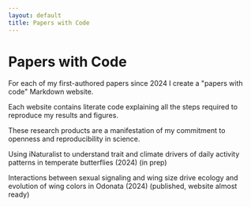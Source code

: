 ```yaml
---
layout: default
title: Papers with Code
---
```


# Papers with Code

For each of my first-authored papers since 2024 I create a "papers with code" Markdown website.

Each website contains literate code explaining all the steps required to reproduce my results and figures. 

These research products are a manifestation of my commitment to openness and reproducibility in science. 

Using iNaturalist to understand trait and climate drivers of daily activity patterns in temperate butterflies (2024) (in prep)

Interactions between sexual signaling and wing size drive ecology and evolution of wing colors in Odonata (2024) (published, website almost ready) 
